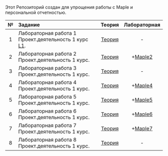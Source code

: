 
Этот Репозиторий создан для упрощения работы с Maple и персональной отчетностью.

|№| Задание | Теория | Лабораторная | 
|:--:|:----------|:----------:|:----------:|
|1| Лабораторная работа 1 Проект.деятельность 1 курс [L1](https://github.com/PavelLun1n/labaMaple/blob/main/%D0%97%D0%B0%D0%B4%D0%B0%D0%BD%D0%B8%D1%8F/%D0%9B%D0%90%D0%91%D0%9E%D0%A0%D0%90%D0%A2%D0%9E%D0%A0%D0%9D%D0%90%D0%AF%20%D0%A0%D0%90%D0%91%D0%9E%D0%A2%D0%90%201%20%D0%9F%D1%80%D0%BE%D0%B5%D0%BA%D1%82.%D0%B4%D0%B5%D1%8F%D1%82.%201%20%D0%BA%D1%83%D1%80%D1%81.doc).|[Теория](https://github.com/PavelLun1n/labaMaple/blob/main/%D0%A2%D0%B5%D0%BE%D1%80%D0%B5%D1%82%D0%B8%D1%87%D0%B5%D1%81%D0%BA%D0%B0%D1%8F%20%D1%87%D0%B0%D1%81%D1%82%D1%8C/%D0%9F%D1%80%D0%BE%D0%B5%D0%BA%D1%82%D0%BD%D0%B0%D1%8F%20%D0%B4%D0%B5%D1%8F%D1%82%D0%B5%D0%BB%D1%8C%D0%BD%D0%BE%D1%81%D1%82%D1%8C%201%20%D0%BA%D1%83%D1%80%D1%81%20(1).doc)| -
|2| Лабораторная работа 2 Проект.деятельность 1 курс.|[Теория](https://github.com/PavelLun1n/labaMaple/blob/main/%D0%A2%D0%B5%D0%BE%D1%80%D0%B5%D1%82%D0%B8%D1%87%D0%B5%D1%81%D0%BA%D0%B0%D1%8F%20%D1%87%D0%B0%D1%81%D1%82%D1%8C/%D0%9F%D1%80%D0%BE%D0%B5%D0%BA%D1%82%D0%BD%D0%B0%D1%8F%20%D0%B4%D0%B5%D1%8F%D1%82%D0%B5%D0%BB%D1%8C%D0%BD%D0%BE%D1%81%D1%82%D1%8C%201%20%D0%BA%D1%83%D1%80%D1%81%20(1).doc)| +[Maple2](https://github.com/PavelLun1n/labaMaple/blob/main/%D0%9B%D0%B0%D0%B1%D0%B0%D1%80%D0%B0%D1%82%D0%BE%D1%80%D0%BD%D1%8B%D0%B5%20%D1%80%D0%B0%D0%B1%D0%BE%D1%82%D1%8B/2.mws)
|3| Лабораторная работа 3 Проект.деятельность 1 курс.|[Теория](https://github.com/PavelLun1n/labaMaple/blob/main/%D0%A2%D0%B5%D0%BE%D1%80%D0%B5%D1%82%D0%B8%D1%87%D0%B5%D1%81%D0%BA%D0%B0%D1%8F%20%D1%87%D0%B0%D1%81%D1%82%D1%8C/%D0%9F%D1%80%D0%BE%D0%B5%D0%BA%D1%82%D0%BD%D0%B0%D1%8F%20%D0%B4%D0%B5%D1%8F%D1%82%D0%B5%D0%BB%D1%8C%D0%BD%D0%BE%D1%81%D1%82%D1%8C%201%20%D0%BA%D1%83%D1%80%D1%81%20(1).doc)| -
|4| Лабораторная работа 4 Проект.деятельность 1 курс.|[Теория](https://github.com/PavelLun1n/labaMaple/blob/main/%D0%A2%D0%B5%D0%BE%D1%80%D0%B5%D1%82%D0%B8%D1%87%D0%B5%D1%81%D0%BA%D0%B0%D1%8F%20%D1%87%D0%B0%D1%81%D1%82%D1%8C/%D0%9F%D1%80%D0%BE%D0%B5%D0%BA%D1%82%D0%BD%D0%B0%D1%8F%20%D0%B4%D0%B5%D1%8F%D1%82%D0%B5%D0%BB%D1%8C%D0%BD%D0%BE%D1%81%D1%82%D1%8C%201%20%D0%BA%D1%83%D1%80%D1%81%20(1).doc)| +[Maple4](https://github.com/PavelLun1n/labaMaple/blob/main/%D0%9B%D0%B0%D0%B1%D0%B0%D1%80%D0%B0%D1%82%D0%BE%D1%80%D0%BD%D1%8B%D0%B5%20%D1%80%D0%B0%D0%B1%D0%BE%D1%82%D1%8B/4.mws)
|5| Лабораторная работа 5 Проект.деятельность 1 курс.|[Теория](https://github.com/PavelLun1n/labaMaple/blob/main/%D0%A2%D0%B5%D0%BE%D1%80%D0%B5%D1%82%D0%B8%D1%87%D0%B5%D1%81%D0%BA%D0%B0%D1%8F%20%D1%87%D0%B0%D1%81%D1%82%D1%8C/%D0%9F%D1%80%D0%BE%D0%B5%D0%BA%D1%82%D0%BD%D0%B0%D1%8F%20%D0%B4%D0%B5%D1%8F%D1%82%D0%B5%D0%BB%D1%8C%D0%BD%D0%BE%D1%81%D1%82%D1%8C%201%20%D0%BA%D1%83%D1%80%D1%81%20(1).doc)| +[Maple5](https://github.com/PavelLun1n/labaMaple/blob/main/%D0%9B%D0%B0%D0%B1%D0%B0%D1%80%D0%B0%D1%82%D0%BE%D1%80%D0%BD%D1%8B%D0%B5%20%D1%80%D0%B0%D0%B1%D0%BE%D1%82%D1%8B/5.mws)
|6| Лабораторная работа 6 Проект.деятельность 1 курс.|[Теория](https://github.com/PavelLun1n/labaMaple/blob/main/%D0%A2%D0%B5%D0%BE%D1%80%D0%B5%D1%82%D0%B8%D1%87%D0%B5%D1%81%D0%BA%D0%B0%D1%8F%20%D1%87%D0%B0%D1%81%D1%82%D1%8C/%D0%9F%D1%80%D0%BE%D0%B5%D0%BA%D1%82%D0%BD%D0%B0%D1%8F%20%D0%B4%D0%B5%D1%8F%D1%82%D0%B5%D0%BB%D1%8C%D0%BD%D0%BE%D1%81%D1%82%D1%8C%201%20%D0%BA%D1%83%D1%80%D1%81%20(1).doc)| +[Maple6](https://github.com/PavelLun1n/labaMaple/blob/main/%D0%9B%D0%B0%D0%B1%D0%B0%D1%80%D0%B0%D1%82%D0%BE%D1%80%D0%BD%D1%8B%D0%B5%20%D1%80%D0%B0%D0%B1%D0%BE%D1%82%D1%8B/6.mws)
|7| Лабораторная работа 7 Проект.деятельность 1 курс.|[Теория](https://github.com/PavelLun1n/labaMaple/blob/main/%D0%A2%D0%B5%D0%BE%D1%80%D0%B5%D1%82%D0%B8%D1%87%D0%B5%D1%81%D0%BA%D0%B0%D1%8F%20%D1%87%D0%B0%D1%81%D1%82%D1%8C/%D0%9F%D1%80%D0%BE%D0%B5%D0%BA%D1%82%D0%BD%D0%B0%D1%8F%20%D0%B4%D0%B5%D1%8F%D1%82%D0%B5%D0%BB%D1%8C%D0%BD%D0%BE%D1%81%D1%82%D1%8C%201%20%D0%BA%D1%83%D1%80%D1%81%20(1).doc)| +[Maple7](https://github.com/PavelLun1n/labaMaple/blob/main/%D0%9B%D0%B0%D0%B1%D0%B0%D1%80%D0%B0%D1%82%D0%BE%D1%80%D0%BD%D1%8B%D0%B5%20%D1%80%D0%B0%D0%B1%D0%BE%D1%82%D1%8B/7.mws)
|8| Лабораторная работа 8 Проект.деятельность 1 курс.|[Теория](https://github.com/PavelLun1n/labaMaple/blob/main/%D0%A2%D0%B5%D0%BE%D1%80%D0%B5%D1%82%D0%B8%D1%87%D0%B5%D1%81%D0%BA%D0%B0%D1%8F%20%D1%87%D0%B0%D1%81%D1%82%D1%8C/%D0%9F%D1%80%D0%BE%D0%B5%D0%BA%D1%82%D0%BD%D0%B0%D1%8F%20%D0%B4%D0%B5%D1%8F%D1%82%D0%B5%D0%BB%D1%8C%D0%BD%D0%BE%D1%81%D1%82%D1%8C%201%20%D0%BA%D1%83%D1%80%D1%81%20(1).doc)| -